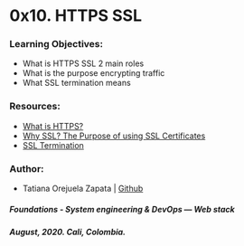 # 0x10. HTTPS SSL

### Learning Objectives:
* What is HTTPS SSL 2 main roles
* What is the purpose encrypting traffic
* What SSL termination means

### Resources:
* [What is HTTPS?](https://www.instantssl.com/http-vs-https)
* [Why SSL? The Purpose of using SSL Certificates](https://www.sslshopper.com/why-ssl-the-purpose-of-using-ssl-certificates.html)
* [SSL Termination](https://avinetworks.com/glossary/ssl-termination/)

### Author:
* Tatiana Orejuela Zapata | [Github](https://github.com/tatsOre)

##### Foundations - System engineering & DevOps ― Web stack
##### August, 2020. Cali, Colombia.